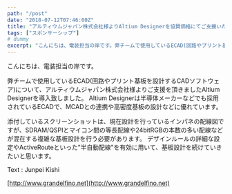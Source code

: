 ```yaml
---
path: "/post"
date: "2018-07-12T07:46:00Z"
title: "アルティウムジャパン株式会社様よりAltium Designerを協賛価格にてご支援いただきました"
tags: ["スポンサーシップ"]
# dummy
excerpt: "こんにちは、電装担当の岸です。弊チームで使用しているECAD(回路やプリント基板を設計するCADソフトウェア)について、アルティウムジャパン株式会社様よりご支援を頂きましたAltium Design..."
---
```


[](12-1.png)こんにちは、電装担当の岸です。

弊チームで使用しているECAD(回路やプリント基板を設計するCADソフトウェア)について、アルティウムジャパン株式会社様よりご支援を頂きましたAltium Designerを導入致しました。
Altium Designerは半導体メーカーなどでも採用されているECADで、MCADとの連携や高密度基板の設計などに優れています。

添付しているスクリーンショットは、現在設計を行っているインパネの配線図ですが、SDRAM/QSPIとマイコン間の等長配線や24bitRGBの本数の多い配線などが混在する複雑な基板設計を行う必要があります。
デザインルールの詳細な設定やActiveRouteといった"半自動配線"を有効に用いて、基板設計を続けていきたいと思います。

[](12-2.png)

Text : Junpei Kishi

[http://www.grandelfino.net](http://www.grandelfino.net)